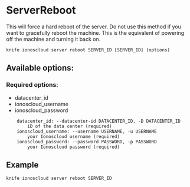 # ServerReboot

This will force a hard reboot of the server. Do not use this method if you want to gracefully reboot the machine. This is the equivalent of powering off the machine and turning it back on.

```text
knife ionoscloud server reboot SERVER_ID [SERVER_ID] (options)
```

## Available options:

### Required options:

* datacenter_id
* ionoscloud_username
* ionoscloud_password

```text
    datacenter_id: --datacenter-id DATACENTER_ID, -D DATACENTER_ID
        iD of the data center (required)
    ionoscloud_username: --username USERNAME, -u USERNAME
        your Ionoscloud username (required)
    ionoscloud_password: --password PASSWORD, -p PASSWORD
        your Ionoscloud password (required)
```

## Example

```text
knife ionoscloud server reboot SERVER_ID 
```
